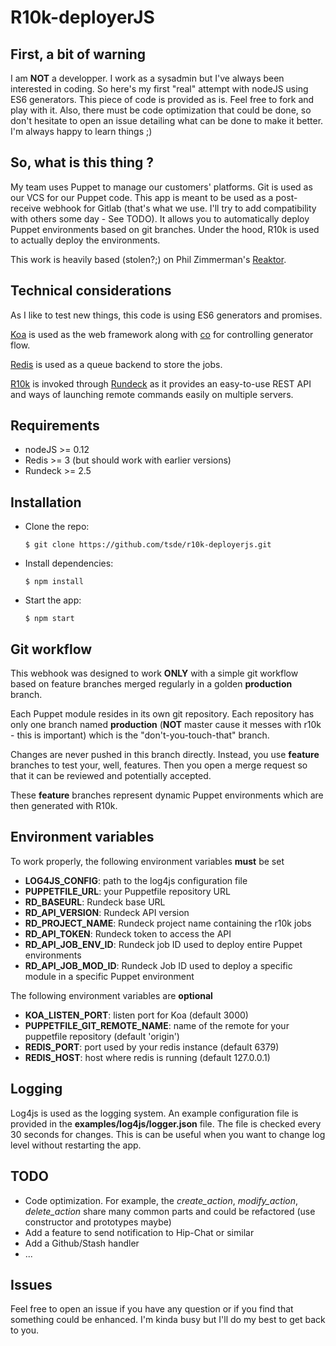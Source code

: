 # R10k-deployerJS


## First, a bit of warning

I am **NOT** a developper. I work as a sysadmin but I've always been interested in coding. So here's my first "real" attempt with nodeJS using ES6 generators.
This piece of code is provided as is. Feel free to fork and play with it. Also, there must be code optimization that could be done, so don't hesitate to open an issue detailing what can be done to make it better. I'm always happy to learn things ;)


## So, what is this thing ?

My team uses Puppet to manage our customers' platforms. Git is used as our VCS for our Puppet code. This app is meant to be used as a post-receive webhook for Gitlab (that's what we use. I'll try to add compatibility with others some day - See TODO). It allows you to automatically deploy Puppet environments based on git branches. Under the hood, R10k is used to actually deploy the environments.

This work is heavily based (stolen?;) on Phil Zimmerman's [Reaktor](https://github.com/pzim/reaktor).


## Technical considerations

As I like to test new things, this code is using ES6 generators and promises.

[Koa](https://github.com/koajs/koa) is used as the web framework along with [co](https://github.com/tj/co) for controlling generator flow.

[Redis](http://redis.io/) is used as a queue backend to store the jobs.

[R10k](https://github.com/puppetlabs/r10k) is invoked through [Rundeck](http://rundeck.org/) as it provides an easy-to-use REST API and ways of launching remote commands easily on multiple servers.


## Requirements

  - nodeJS >= 0.12
  - Redis >= 3 (but should work with earlier versions)
  - Rundeck >= 2.5


## Installation

  - Clone the repo:

        $ git clone https://github.com/tsde/r10k-deployerjs.git

  - Install dependencies:

        $ npm install

  - Start the app:

        $ npm start


## Git workflow

This webhook was designed to work **ONLY** with a simple git workflow based on feature branches merged regularly in a golden **production** branch.

Each Puppet module resides in its own git repository. Each repository has only one branch named **production** (**NOT** master cause it messes with r10k - this is important) which is the "don't-you-touch-that" branch.

Changes are never pushed in this branch directly. Instead, you use **feature** branches to test your, well, features. Then you open a merge request so that it can be reviewed and potentially accepted.

These **feature** branches represent dynamic Puppet environments which are then generated with R10k.


## Environment variables

To work properly, the following environment variables **must** be set

  - **LOG4JS\_CONFIG**: path to the log4js configuration file
  - **PUPPETFILE\_URL**: your Puppetfile repository URL
  - **RD\_BASEURL**: Rundeck base URL
  - **RD\_API\_VERSION**: Rundeck API version
  - **RD\_PROJECT\_NAME**: Rundeck project name containing the r10k jobs
  - **RD\_API\_TOKEN**: Rundeck token to access the API
  - **RD\_API\_JOB\_ENV\_ID**: Rundeck job ID used to deploy entire Puppet environments
  - **RD\_API\_JOB\_MOD\_ID**: Rundeck Job ID used to deploy a specific module in a specific Puppet environment

The following environment variables are **optional**

  - **KOA_LISTEN_PORT**: listen port for Koa (default 3000)
  - **PUPPETFILE_GIT_REMOTE_NAME**: name of the remote for your puppetfile repository (default 'origin')
  - **REDIS_PORT**: port used by your redis instance (default 6379)
  - **REDIS_HOST**: host where redis is running (default 127.0.0.1)


## Logging

Log4js is used as the logging system. An example configuration file is provided in the **examples/log4js/logger.json** file. The file is checked every 30 seconds for changes. This is can be useful when you want to change log level without restarting the app.


## <a name="head1234"></a>TODO

  - Code optimization. For example, the *create_action*, *modify_action*, *delete_action* share many common parts and could be refactored (use constructor and prototypes maybe)
  - Add a feature to send notification to Hip-Chat or similar
  - Add a Github/Stash handler
  - ...


## Issues

Feel free to open an issue if you have any question or if you find that something could be enhanced. I'm kinda busy but I'll do my best to get back to you.
